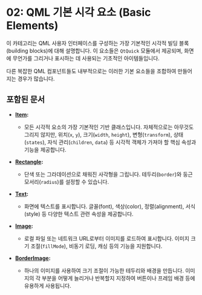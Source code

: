 # 02: QML 기본 시각 요소 (Basic Elements)

이 카테고리는 QML 사용자 인터페이스를 구성하는 가장 기본적인 시각적 빌딩 블록(building blocks)에 대해 설명합니다. 이 요소들은 `QtQuick` 모듈에서 제공되며, 화면에 무언가를 그리거나 표시하는 데 사용되는 기초적인 아이템들입니다.

다른 복잡한 QML 컴포넌트들도 내부적으로는 이러한 기본 요소들을 조합하여 만들어지는 경우가 많습니다.

## 포함된 문서

*   **[Item](./Item.md):**
    *   모든 시각적 요소의 가장 기본적인 기반 클래스입니다. 자체적으로는 아무것도 그리지 않지만, 위치(`x`, `y`), 크기(`width`, `height`), 변형(`transform`), 상태(`states`), 자식 관리(`children`, `data`) 등 시각적 객체가 가져야 할 핵심 속성과 기능을 제공합니다.

*   **[Rectangle](./Rectangle.md):**
    *   단색 또는 그라데이션으로 채워진 사각형을 그립니다. 테두리(`border`)와 둥근 모서리(`radius`)를 설정할 수 있습니다.

*   **[Text](./Text.md):**
    *   화면에 텍스트를 표시합니다. 글꼴(font), 색상(color), 정렬(alignment), 서식(style) 등 다양한 텍스트 관련 속성을 제공합니다.

*   **[Image](./Image.md):**
    *   로컬 파일 또는 네트워크 URL로부터 이미지를 로드하여 표시합니다. 이미지 크기 조절(`fillMode`), 비동기 로딩, 캐싱 등의 기능을 지원합니다.

*   **[BorderImage](./BorderImage.md):**
    *   하나의 이미지를 사용하여 크기 조절이 가능한 테두리와 배경을 만듭니다. 이미지의 각 부분을 어떻게 늘리거나 반복할지 지정하여 버튼이나 프레임 배경 등에 유용하게 사용됩니다. 